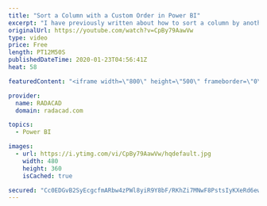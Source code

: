 ```yaml
---
title: "Sort a Column with a Custom Order in Power BI"
excerpt: "I have previously written about how to sort a column by another column, and I used Month Names as an example. However, still, many are unaware that the same technique with slight modifications can be applied to any other columns. You can have a text column in your slicer (product category for example),"
originalUrl: https://youtube.com/watch?v=CpBy79AawVw
type: video
price: Free
length: PT12M50S
publishedDateTime: 2020-01-23T04:56:41Z
heat: 58

featuredContent: "<iframe width=\"800\" height=\"500\" frameborder=\"0\" src=\"https://www.youtube.com/embed/CpBy79AawVw\" allow=\"accelerometer; autoplay; encrypted-media; gyroscope; picture-in-picture\" allowfullscreen></iframe>"

provider:
  name: RADACAD
  domain: radacad.com

topics:
  - Power BI

images:
  - url: https://i.ytimg.com/vi/CpBy79AawVw/hqdefault.jpg
    width: 480
    height: 360
    isCached: true

secured: "Cc0EDGvB2SyEcgcfmARbw4zPWl8yiR9Y8bF/RKhZi7MNwF8PstsIyKXeRd6ew8BGD0YuuWiClRvMLChQuFbMohHnISF2+2rD9fAw7BnHEu0xycM+8ne236/AsX3UrRuIGRtp8yeqn1FaqMCHBDWuSZpRdOs5MJ7tJDtoWR7IpWo9MnLTJA4SY59SiZL+Kg94AMdA76QCKaPyoWtsrB0hh9039j5kcCEV/kGDMC8CVwMO0Sn5MksFQwHhLXCQWKg5eC2Sg9Jj4hw2SP7/CZO78cE1gjkSS36GisrT/THtHWyQYyhGh9UF0IQz1FnIijGXjGFmP1n59udRwpCeDulJNBpL7gTiu70UUwSBFFoqiH54WydLz9B3NUzHWx5ryWmrldHCViqz19cUCW9FqlvtagSk6JHVQL96DYwwokGeRYw=;u4TD5psklPsQpzpqBd9bIA=="
---
```


